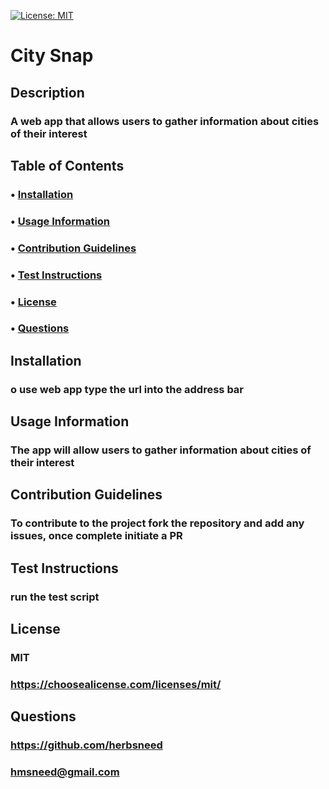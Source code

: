 [![License: MIT](https://img.shields.io/badge/License-MIT-yellow.svg)](https://opensource.org/licenses/MIT)
# City Snap
## Description
### A web app that allows users to gather information about cities of their interest
## Table of Contents
### • [Installation](#installation)
### • [Usage Information](#usage-information)
### • [Contribution Guidelines](#contribution-guidelines)
### • [Test Instructions](#test-instructions)
### • [License](#license)
### • [Questions](#questions)    
## Installation
### o use web app type the url into the address bar
## Usage Information
### The app will allow users to gather information about cities of their interest
## Contribution Guidelines 
### To contribute to the project fork the repository and add any issues, once complete initiate a PR
## Test Instructions
### run the test script
## License
### MIT  
### https://choosealicense.com/licenses/mit/
## Questions  
### https://github.com/herbsneed  
### hmsneed@gmail.com